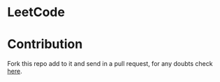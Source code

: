 # LeetCode


# Contribution
Fork this repo add to it and send in a pull request, for any doubts check [here](https://help.github.com/en/github/building-a-strong-community/encouraging-helpful-contributions-to-your-project-with-labels).
